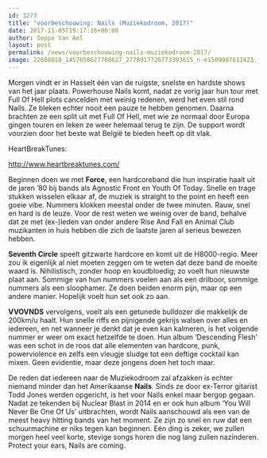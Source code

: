```yaml
---
id: 3273
title: "voorbeschouwing: Nails (Muziekodroom, 2017)"
date: 2017-11-05T19:17:16+00:00
author: Seppe Van Ael
layout: post
permalink: /news/voorbeschouwing-nails-muziekodroom-2017/
image: 22688018_1457058627708627_2778917726773393615_n-e1509907613423.jpg
---
```

Morgen vindt er in Hasselt één van de ruigste, snelste en hardste shows van het jaar plaats. Powerhouse Nails komt, nadat ze vorig jaar hun tour met Full Of Hell plots cancelden met weinig redenen, werd het even stil rond Nails. Ze bleken echter nooit een pauze te hebben genomen. Daarna brachten ze een split uit met Full Of Hell, met wie ze normaal door Europa gingen touren en leken ze weer helemaal terug te zijn. De support wordt voorzien door het beste wat België te bieden heeft op dit vlak.

HeartBreakTunes:

http://www.heartbreaktunes.com/

Beginnen doen we met **Force**, een hardcoreband die hun inspiratie haalt uit de jaren ’80 bij bands als Agnostic Front en Youth Of Today. Snelle en trage stukken wisselen elkaar af, de muziek is straight to the point en heeft een goeie vibe. Nummers klokken meestal onder de twee minuten. Rauw, snel en hard is de leuze. Voor de rest weten we weinig over de band, behalve dat ze met (ex-)leden van onder andere Rise And Fall en Animal Club muzikanten in huis hebben die zich de laatste jaren al serieus bewezen hebben.

**Seventh Circle** speelt gitzwarte hardcore en komt uit de H8000-regio. Meer zou ik eigenlijk al niet moeten zeggen om te weten dat deze band de moeite waard is. Nihilistisch, zonder hoop en koudbloedig; zo voelt hun nieuwste plaat aan. Sommige van hun nummers voelen aan als een drilboor, sommige nummers als een sloophamer. Ze doen beiden enorm pijn, maar op een andere manier. Hopelijk voelt hun set ook zo aan.



**VVOVNDS** vervolgens, voelt als een getunede bulldozer die makkelijk de 200km/u haalt. Hun snelle riffs en pijnigende gekrijs walsen over alles en iedereen, en net wanneer je denkt dat je even kan kalmeren, is het volgende nummer er weer om exact hetzelfde te doen. Hun album ‘Descending Flesh’ was een schot in de roos dat alle elementen van hardcore, punk, powerviolence en zelfs een vleugje sludge tot een deftige cocktail kan mixen. Geen evidentie, maar deze jongens doen het toch maar.



De reden dat iedereen naar de Muziekodroom zal afzakken is echter niemand minder dan het Amerikaanse **Nails**. Sinds ze door ex-Terror gitarist Todd Jones werden opgericht, is het voor Nails enkel maar bergop gegaan. Nadat ze tekenden bij Nuclear Blast in 2014 en er ook hun album ‘You Will Never Be One Of Us’ uitbrachten, wordt Nails aanschouwd als een van de meest heavy hitting bands van het moment. Ze zijn zo snel en ruw dat een schuurmachine er niks tegen kan beginnen. Eén ding is zeker, we zullen morgen heel veel korte, stevige songs horen die nog lang zullen nazinderen. Protect your ears, Nails are coming.